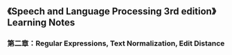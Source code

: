 ## 《Speech and Language Processing 3rd edition》 Learning Notes

### 第二章：Regular Expressions, Text Normalization, Edit Distance



